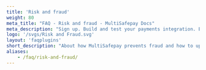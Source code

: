 ```yaml
---
title: 'Risk and fraud'
weight: 80
meta_title: "FAQ - Risk and fraud - MultiSafepay Docs"
meta_description: "Sign up. Build and test your payments integration. Explore our products and services. Use our API Reference, SDKs, and wrappers. Get support."
logo: '/svgs/Risk and Fraud.svg'
layout: 'faqplugins'
short_description: "About how MultiSafepay prevents fraud and how to update company information"
aliases: 
    - /faq/risk-and-fraud/
---
```

